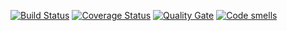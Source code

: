 [![Build Status](https://travis-ci.org/djon-wick/laba1.svg?branch=master)](https://travis-ci.org/djon-wick/laba1)
[![Coverage Status](https://coveralls.io/repos/djon-wick/laba1/badge.svg?branch=master)](https://coveralls.io/github/djon-wick/laba1?branch=master)
[![Quality Gate](https://sonarcloud.io/api/project_badges/measure?project=djon-wick_laba1&metric=alert_status)](https://sonarcloud.io/dashboard?id=djon-wick_laba1)
[![Code smells](https://sonarcloud.io/api/project_badges/measure?project=djon-wick_laba1&metric=code_smells)](https://sonarcloud.io/dashboard?id=djon-wick_laba1)

